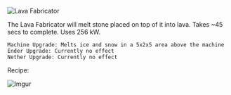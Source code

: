 ![Lava Fabricator](https://i.imgur.com/nbyY81o.png?1)

The Lava Fabricator will melt stone placed on top of it into lava. Takes ~45 secs to complete. Uses 256 kW.

```
Machine Upgrade: Melts ice and snow in a 5x2x5 area above the machine
Ender Upgrade: Currently no effect
Nether Upgrade: Currently no effect
```

Recipe: 

![Imgur](https://i.imgur.com/6QfGLXj.png)